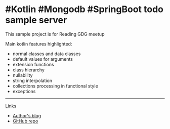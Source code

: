 #Kotlin #Mongodb #SpringBoot todo sample server
=============


This sample project is for Reading GDG meetup

Main kotlin features highlighted:

* normal classes and data classes
* default values for arguments
* extension functions
* class hierarchy
* nullability
* string interpolation
* collections processing in functional style
* exceptions


-------------


Links
* [Author's blog](http://rux.vc)
* [GitHub repo](https://github.com/ruXlab/kotlin-todo-server)

